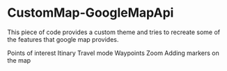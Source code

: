 # CustomMap-GoogleMapApi

This piece of code provides a custom theme and tries to recreate some of the features that google map provides.

Points of interest
Itinary
Travel mode
Waypoints
Zoom
Adding markers on the map 
